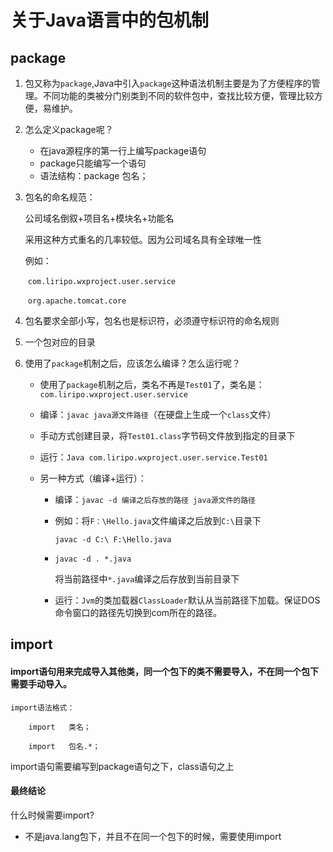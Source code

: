 # 关于Java语言中的包机制

## package

1. 包又称为`package`,Java中引入`package`这种语法机制主要是为了方便程序的管理。不同功能的类被分门别类到不同的软件包中，查找比较方便，管理比较方便，易维护。

2. 怎么定义package呢？

   - 在java源程序的第一行上编写package语句
   - package只能编写一个语句
   - 语法结构：package 包名；

3. 包名的命名规范：

   公司域名倒叙+项目名+模块名+功能名

   采用这种方式重名的几率较低。因为公司域名具有全球唯一性

   例如：

   ​	`com.liripo.wxproject.user.service`

   ​	`org.apache.tomcat.core`

4. 包名要求全部小写，包名也是标识符，必须遵守标识符的命名规则

5. 一个包对应的目录

6. 使用了`package`机制之后，应该怎么编译？怎么运行呢？

   - 使用了`package`机制之后，类名不再是`Test01`了，类名是：`com.liripo.wxproject.user.service`

   - 编译：`javac java源文件路径`（在硬盘上生成一个`class`文件）

   - 手动方式创建目录，将`Test01.class`字节码文件放到指定的目录下

   - 运行：`Java com.liripo.wxproject.user.service.Test01`

   - 另一种方式（编译+运行）：

     - 编译：`javac -d 编译之后存放的路径 java源文件的路径`

     - 例如：将`F：\Hello.java`文件编译之后放到`C:\`目录下

       `javac -d C:\ F:\Hello.java`

     - `javac -d . *.java`

       将当前路径中`*.java`编译之后存放到当前目录下

     - 运行：`Jvm`的类加载器`ClassLoader`默认从当前路径下加载。保证DOS命令窗口的路径先切换到com所在的路径。

## import

#### import语句用来完成导入其他类，同一个包下的类不需要导入，不在同一个包下需要手动导入。

```
import语法格式：

	import   类名；

	import   包名.*；
```

import语句需要编写到package语句之下，class语句之上

#### 最终结论

什么时候需要import?

- 不是java.lang包下，并且不在同一个包下的时候，需要使用import